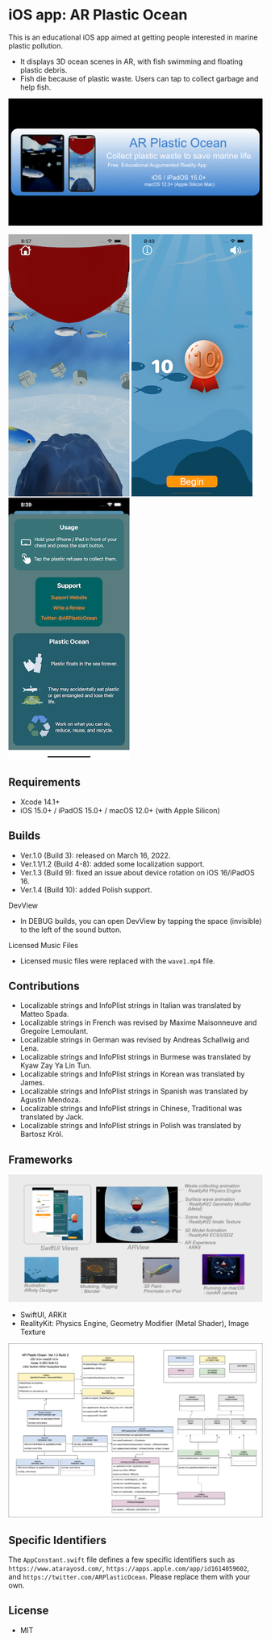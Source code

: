 # iOS app: AR Plastic Ocean

This is an educational iOS app aimed at getting people interested in marine plastic pollution.

- It displays 3D ocean scenes in AR, with fish swimming and floating plastic debris.
- Fish die because of plastic waste. Users can tap to collect garbage and help fish.

![Image](images/arplastic_banner.png)

![Image](images/ss1.png)
![Image](images/ss2.png)
![Image](images/ss3.png)

## Requirements

- Xcode 14.1+
- iOS 15.0+ / iPadOS 15.0+ / macOS 12.0+ (with Apple Silicon)

## Builds

- Ver.1.0 (Build 3): released on March 16, 2022.
- Ver.1.1/1.2 (Build 4-8): added some localization support.
- Ver.1.3 (Build 9): fixed an issue about device rotation on iOS 16/iPadOS 16.
- Ver.1.4 (Build 10): added Polish support.

DevView

- In DEBUG builds, you can open DevView by tapping the space (invisible) to the left of the sound button.

Licensed Music Files

- Licensed music files were replaced with the `wave1.mp4` file.

## Contributions

- Localizable strings and InfoPlist strings in Italian was translated by Matteo Spada.
- Localizable strings in French was revised by Maxime Maisonneuve and Gregoire Lemoulant. 
- Localizable strings in German was revised by Andreas Schallwig and Lena.
- Localizable strings and InfoPlist strings in Burmese was translated by Kyaw Zay Ya Lin Tun.
- Localizable strings and InfoPlist strings in Korean was translated by James.
- Localizable strings and InfoPlist strings in Spanish was translated by Agustin Mendoza.
- Localizable strings and InfoPlist strings in Chinese, Traditional was translated by Jack.
- Localizable strings and InfoPlist strings in Polish was translated by Bartosz Król.

## Frameworks

![Image](images/arplastic_tech.png)

- SwiftUI, ARKit
- RealityKit: Physics Engine, Geometry Modifier (Metal Shader), Image Texture

![Image](images/arplastic_structure.png)

## Specific Identifiers

The `AppConstant.swift` file defines a few specific identifiers such as `https://www.atarayosd.com/`, `https://apps.apple.com/app/id1614059602`, and `https://twitter.com/ARPlasticOcean`.
Please replace them with your own.

## License

- MIT
